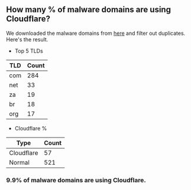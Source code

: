 ## How many % of malware domains are using Cloudflare?


We downloaded the malware domains from [here](https://urlhaus.abuse.ch) and filter out duplicates.
Here's the result.


[//]: # (start replacement)


- Top 5 TLDs

| TLD | Count |
| --- | --- |
| com | 284 |
| net | 33 |
| za | 19 |
| br | 18 |
| org | 17 |


- Cloudflare %

| Type | Count |
| --- | --- |
| Cloudflare | 57 |
| Normal | 521 |


### 9.9% of malware domains are using Cloudflare.
